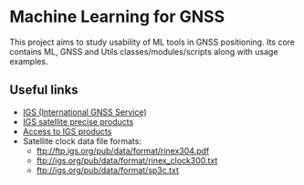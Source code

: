 # Machine Learning for GNSS
This project aims to study usability of ML tools in GNSS positioning. Its core contains ML, GNSS and Utils classes/modules/scripts along with usage examples.

## Useful links
* [IGS (International GNSS Service)](http://www.igs.org/)
* [IGS satellite precise products](http://www.igs.org/products)
* [Access to IGS products](https://kb.igs.org/hc/en-us/articles/115003935351)
* Satellite clock data file formats:
    * ftp://ftp.igs.org/pub/data/format/rinex304.pdf
    * ftp://igs.org/pub/data/format/rinex_clock300.txt
    * ftp://igs.org/pub/data/format/sp3c.txt
